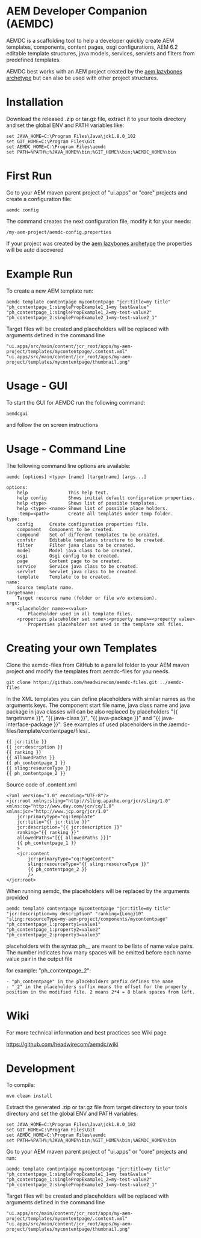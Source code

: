 # AEM Developer Companion (AEMDC)
AEMDC is a scaffolding tool to help a developer quickly create AEM templates,
components, content pages, osgi configurations, AEM 6.2 editable template structures,
java models, services, servlets and filters from predefined templates.

AEMDC best works with an AEM project created by the
[aem lazybones archetype](https://github.com/Adobe-Consulting-Services/lazybones-aem-templates)
but can also be used with other project structures.

# Installation

Download the released .zip or tar.gz file, extract it to your tools directory and
set the global ENV and PATH variables like:

    set JAVA_HOME=C:\Program Files\Java\jdk1.8.0_102
    set GIT_HOME=C:\Program Files\Git
    set AEMDC_HOME=C:\Program Files\aemdc
    set PATH=%PATH%;%JAVA_HOME%\bin;%GIT_HOME%\bin;%AEMDC_HOME%\bin

# First Run

Go to your AEM maven parent project of "ui.apps" or "core" projects and
create a configuration file:

	aemdc config

The command creates the next configuration file, modify it for your needs:

	/my-aem-project/aemdc-config.properties

If your project was created by the
[aem lazybones archetype](https://github.com/Adobe-Consulting-Services/lazybones-aem-templates)
the properties will be auto discovered

# Example Run

To create a new AEM template run:

	aemdc template contentpage mycontentpage "jcr:title=my title" "ph_contentpage_1:singlePropExample1_1=my test&value" "ph_contentpage_1:singlePropExample1_2=my-test-value2"  "ph_contentpage_2:singlePropExample2_1=my-test-value2_1"

Target files will be created and placeholders will be replaced with arguments defined in the command line

	"ui.apps/src/main/content/jcr_root/apps/my-aem-project/templates/mycontentpage/.content.xml"
	"ui.apps/src/main/content/jcr_root/apps/my-aem-project/templates/mycontentpage/thumbnail.png"

# Usage - GUI

To start the GUI for AEMDC run the following command:

    aemdcgui

and follow the on screen instructions

# Usage - Command Line
The following command line options are available:

    aemdc [options] <type> [name] [targetname] [args...]

    options:
        help               This help text.
        help config        Shows initial default configuration properties.
        help <type>        Shows list of possible templates.
        help <type> <name> Shows list of possible place holders.
        -temp=<path>       Create all templates under temp folder.
	type:
	    config      Create configuration properties file.
	    component   Component to be created.
	    compound    Set of different templates to be created.
	    confstr     Editable templates structure to be created.
	    filter      Filter java class to be created.
	    model       Model java class to be created.
	    osgi        Osgi config to be created.
	    page        Content page to be created.
	    service     Service java class to be created.
	    servlet     Servlet java class to be created.
	    template    Template to be created.
	name:
	    Source template name.
	targetname:
	    Target resource name (folder or file w/o extension).
	args:
	    <placeholder name>=<value>
	        Placeholder used in all template files.
	    <properties placeholder set name>:<property name>=<property value>
	        Properties placeholder set used in the template xml files.


# Creating your own Templates

Clone the aemdc-files from GitHub to a parallel folder to your AEM maven project and modify the templates from aemdc-files for you needs. 
	
	git clone https://github.com/headwirecom/aemdc-files.git ../aemdc-files

In the XML templates you can define placeholders with similar names as the arguments keys. The component start file name, java class name and java package in java classes will can be also replaced by placeholders "{{ targetname }}", "{{ java-class }}", "{{ java-package }}" and "{{ java-interface-package }}". See examples of used placeholders in the /aemdc-files/template/contentpage/files/..

    {{ jcr:title }}
    {{ jcr:description }}
    {{ ranking }}
    {{ allowedPaths }}
    {{ ph_contentpage_1 }}
    {{ sling:resourceType }}
    {{ ph_contentpage_2 }}

Source code of  .content.xml 

	<?xml version="1.0" encoding="UTF-8"?>
	<jcr:root xmlns:sling="http://sling.apache.org/jcr/sling/1.0" xmlns:cq="http://www.day.com/jcr/cq/1.0" xmlns:jcr="http://www.jcp.org/jcr/1.0"
	    jcr:primaryType="cq:Template"
	    jcr:title="{{ jcr:title }}"
	    jcr:description="{{ jcr:description }}"
	    ranking="{{ ranking }}"
	    allowedPaths="[{{ allowedPaths }}]"
	    {{ ph_contentpage_1 }}
	    >
	    <jcr:content
	        jcr:primaryType="cq:PageContent"
	        sling:resourceType="{{ sling:resourceType }}"
	        {{ ph_contentpage_2 }}
	        />
	</jcr:root>

When running aemdc, the placeholders will be replaced by the arguments provided
	
	aemdc template contentpage mycontentpage "jcr:title=my title" "jcr:description=my description" "ranking={Long}10" "sling:resourceType=my-aem-project/components/mycontentpage" "ph_contentpage_1:property1=value1" "ph_contentpage_1:property2=value2" "ph_contentpage_2:property3=value3"

placeholders with the syntax ph_<name>_<number> are meant to be lists of name value pairs.
The number indicates how many spaces will be emitted before each name value pair in the output file

for example: "ph\_contentpage\_2":

	- "ph_contentpage" in the placeholders prefix defines the name
	- "_2" in the placeholders suffix means the offset for the property position in the modified file. 2 means 2*4 = 8 blank spaces from left.

# Wiki

For more technical information and best practices see Wiki page

https://github.com/headwirecom/aemdc/wiki

# Development

To compile:

	mvn clean install

Extract the generated .zip or tar.gz file from target directory to your tools directory and set the global ENV and PATH variables:

    set JAVA_HOME=C:\Program Files\Java\jdk1.8.0_102
    set GIT_HOME=C:\Program Files\Git
    set AEMDC_HOME=C:\Program Files\aemdc
    set PATH=%PATH%;%JAVA_HOME%\bin;%GIT_HOME%\bin;%AEMDC_HOME%\bin

Go to your AEM maven parent project of "ui.apps" or "core" projects and run: 

	aemdc template contentpage mycontentpage "jcr:title=my title" "ph_contentpage_1:singlePropExample1_1=my test&value" "ph_contentpage_1:singlePropExample1_2=my-test-value2"  "ph_contentpage_2:singlePropExample2_1=my-test-value2_1"

Target files will be created and placeholders will be replaced with arguments defined in the command line

	"ui.apps/src/main/content/jcr_root/apps/my-aem-project/templates/mycontentpage/.content.xml"
	"ui.apps/src/main/content/jcr_root/apps/my-aem-project/templates/mycontentpage/thumbnail.png"
